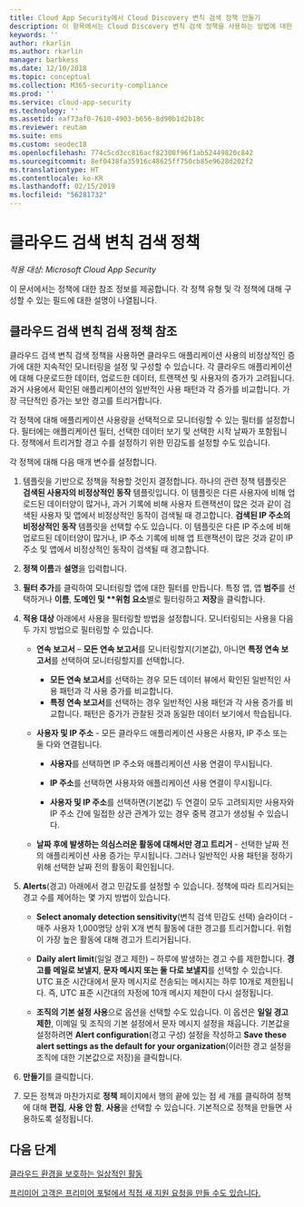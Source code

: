 ```yaml
---
title: Cloud App Security에서 Cloud Discovery 변칙 검색 정책 만들기
description: 이 항목에서는 Cloud Discovery 변칙 검색 정책을 사용하는 방법에 대한 정보를 제공합니다.
keywords: ''
author: rkarlin
ms.author: rkarlin
manager: barbkess
ms.date: 12/10/2018
ms.topic: conceptual
ms.collection: M365-security-compliance
ms.prod: ''
ms.service: cloud-app-security
ms.technology: ''
ms.assetid: eaf73af0-7610-4903-b656-8d90b1d2b18c
ms.reviewer: reutam
ms.suite: ems
ms.custom: seodec18
ms.openlocfilehash: 774c5cd3cc816acf82308f96f1ab52449820c842
ms.sourcegitcommit: 8ef0438fa35916c48625ff750cb85e9628d202f2
ms.translationtype: HT
ms.contentlocale: ko-KR
ms.lasthandoff: 02/15/2019
ms.locfileid: "56281732"
---
```

# <a name="cloud-discovery-anomaly-detection-policy"></a>클라우드 검색 변칙 검색 정책

*적용 대상: Microsoft Cloud App Security*

이 문서에서는 정책에 대한 참조 정보를 제공합니다. 각 정책 유형 및 각 정책에 대해 구성할 수 있는 필드에 대한 설명이 나열됩니다.  
  
## <a name="cloud-discovery-anomaly-detection-policy-reference"></a>클라우드 검색 변칙 검색 정책 참조
  
클라우드 검색 변칙 검색 정책을 사용하면 클라우드 애플리케이션 사용의 비정상적인 증가에 대한 지속적인 모니터링을 설정 및 구성할 수 있습니다. 각 클라우드 애플리케이션에 대해 다운로드한 데이터, 업로드한 데이터, 트랜잭션 및 사용자의 증가가 고려됩니다. 과거 사용에서 확인된 애플리케이션의 일반적인 사용 패턴과 각 증가를 비교합니다. 가장 극단적인 증가는 보안 경고를 트리거합니다.  
 
각 정책에 대해 애플리케이션 사용량을 선택적으로 모니터링할 수 있는 필터를 설정합니다. 필터에는 애플리케이션 필터, 선택한 데이터 보기 및 선택한 시작 날짜가 포함됩니다. 정책에서 트리거할 경고 수를 설정하기 위한 민감도를 설정할 수도 있습니다.  

각 정책에 대해 다음 매개 변수를 설정합니다.

1. 템플릿을 기반으로 정책을 적용할 것인지 결정합니다. 하나의 관련 정책 템플릿은 **검색된 사용자의 비정상적인 동작** 템플릿입니다. 이 템플릿은 다른 사용자에 비해 업로드된 데이터양이 많거나, 과거 기록에 비해 사용자 트랜잭션이 많은 것과 같이 검색된 사용자 및 앱에서 비정상적인 동작이 검색될 때 경고합니다. **검색된 IP 주소의 비정상적인 동작** 템플릿을 선택할 수도 있습니다. 이 템플릿은 다른 IP 주소에 비해 업로드된 데이터양이 많거나, IP 주소 기록에 비해 앱 트랜잭션이 많은 것과 같이 IP 주소 및 앱에서 비정상적인 동작이 검색될 때 경고합니다. 
 
2. **정책 이름**과 **설명**을 입력합니다.  

3. <strong>필터 추가</strong>를 클릭하여 모니터링할 앱에 대한 필터를 만듭니다. 
   특정 앱, 앱 <strong>범주</strong>를 선택하거나 <strong>이름</strong>, <strong>도메인 및 **위험 요소</strong>별로 필터링하고 <strong>저장</strong>을 클릭합니다.

4. **적용 대상** 아래에서 사용을 필터링할 방법을 설정합니다. 모니터링되는 사용을 다음 두 가지 방법으로 필터링할 수 있습니다.  
  
    - **연속 보고서** – **모든 연속 보고서**를 모니터링할지(기본값), 아니면 **특정 연속 보고서**를 선택하여 모니터링할지를 선택합니다.  
  
        - **모든 연속 보고서**를 선택하는 경우 모든 데이터 뷰에서 확인된 일반적인 사용 패턴과 각 사용 증가를 비교합니다.  
        - **특정 연속 보고서**를 선택하는 경우 일반적인 사용 패턴과 각 사용 증가를 비교합니다. 패턴은 증가가 관찰된 것과 동일한 데이터 보기에서 학습됩니다.  
  
    - **사용자 및 IP 주소** - 모든 클라우드 애플리케이션 사용은 사용자, IP 주소 또는 둘 다와 연결됩니다.  
  
        - **사용자**를 선택하면 IP 주소와 애플리케이션 사용 연결이 무시됩니다.  
  
        - **IP 주소**를 선택하면 사용자와 애플리케이션 사용 연결이 무시됩니다.  
  
        - **사용자 및 IP 주소**를 선택하면(기본값) 두 연결이 모두 고려되지만 사용자와 IP 주소 간에 밀접한 상관 관계가 있는 경우 중복 경고가 생성될 수 있습니다.

    - **날짜 후에 발생하는 의심스러운 활동에 대해서만 경고 트리거** - 선택한 날짜 전의 애플리케이션 사용 증가는 무시됩니다. 그러나 일반적인 사용 패턴을 정하기 위해 선택한 날짜 전의 활동이 확인됩니다.  
  
5. **Alerts**(경고) 아래에서 경고 민감도를 설정할 수 있습니다. 정책에 따라 트리거되는 경고 수를 제어하는 몇 가지 방법이 있습니다.  
  
    - **Select anomaly detection sensitivity**(변칙 검색 민감도 선택) 슬라이더 - 매주 사용자 1,000명당 상위 X개 변칙 활동에 대한 경고를 트리거합니다. 위험이 가장 높은 활동에 대해 경고가 트리거됩니다.  
  
    - **Daily alert limit**(일일 경고 제한) – 하루에 발생하는 경고 수를 제한합니다. **경고를 메일로 보낼지**, **문자 메시지 또는 둘 다로 보낼지**를 선택할 수 있습니다. UTC 표준 시간대에서 문자 메시지로 전송되는 메시지는 하루 10개로 제한됩니다. 즉, UTC 표준 시간대의 자정에 10개 메시지 제한이 다시 설정됩니다.

    - **조직의 기본 설정 사용**으로 옵션을 선택할 수도 있습니다. 이 옵션은 **일일 경고 제한**, 이메일 및 조직의 기본 설정에서 문자 메시지 설정을 채웁니다. 기본값을 설정하려면 **Alert configuration**(경고 구성) 설정을 작성하고 **Save these alert settings as the default for your organization**(이러한 경고 설정을 조직에 대한 기본값으로 저장)을 클릭합니다.

6. **만들기**를 클릭합니다.

7. 모든 정책과 마찬가지로 **정책** 페이지에서 행의 끝에 있는 점 세 개를 클릭하여 정책에 대해 **편집**, **사용 안 함**, **사용**을 선택할 수 있습니다. 기본적으로 정책을 만들면 사용하도록 설정됩니다.

## <a name="next-steps"></a>다음 단계  
[클라우드 환경을 보호하는 일상적인 활동](daily-activities-to-protect-your-cloud-environment.md)   

[프리미어 고객은 프리미어 포털에서 직접 새 지원 요청을 만들 수도 있습니다.](https://premier.microsoft.com/)  
  
  
